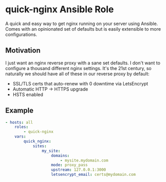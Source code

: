 # quick-nginx Ansible Role

A quick and easy way to get nginx running on your server using Ansible. Comes with an opinionated set of defaults but is easily extensible to more configurations.

## Motivation

I just want an nginx reverse proxy with a sane set defaults. I don't want to configure a thousand different nginx settings. It's the 21st century, so naturally we should have all of these in our reverse proxy by default:
* SSL/TLS certs that auto-renew with 0 downtime via LetsEncrypt
* Automatic HTTP -> HTTPS upgrade
* HSTS enabled

## Example
```yml
- hosts: all
	roles:
		- quick-nginx
	vars:
		quick_nginx:
			sites:
				my_site:
					domains:
						- mysite.mydomain.com
					mode: proxy_pass
					upstream: 127.0.0.1:3000
					letsencrypt_email: certs@mydomain.com
```
